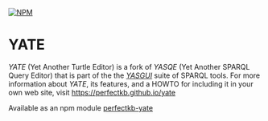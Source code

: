 [![NPM](https://img.shields.io/npm/v/perfectkb-yate.svg)](https://www.npmjs.org/package/perfectkb-yate)

# YATE

*YATE* (Yet Another Turtle Editor) is a fork of *YASQE* (Yet Another 
SPARQL Query Editor) that is part of the the [*YASGUI*](https://github.com/OpenTriply/YASGUI) suite of SPARQL tools.  For more information about *YATE*, its features, 
and a HOWTO for including it in your own web site, visit https://perfectkb.github.io/yate

Available as an npm module [perfectkb-yate](https://www.npmjs.com/package/perfectkb-yate)
